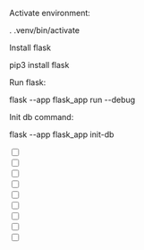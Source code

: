 Activate environment:

. .venv/bin/activate


Install flask

pip3 install flask


Run flask:

flask --app flask_app run --debug

Init db command:

flask --app flask_app init-db


<label><input type="checkbox" name="options" value="option2"><span class="checkbox-custom" data-text="CAT"></span> </label><br>
    <label><input type="checkbox" name="options" value="option3"><span class="checkbox-custom" data-text="PLAY"></span> </label><br>
    <label><input type="checkbox" name="options" value="option4"><span class="checkbox-custom" data-text="SILLY"></span> </label><br>
    <label><input type="checkbox" name="options" value="option5"><span class="checkbox-custom" data-text="EDUCATE"></span> </label><br>
    <label><input type="checkbox" name="options" value="option6"><span class="checkbox-custom" data-text="MINUTE"></span> </label><br>
    <label><input type="checkbox" name="options" value="option7"><span class="checkbox-custom" data-text="GLOVE"></span> </label><br> 
    <label><input type="checkbox" name="options" value="option8"><span class="checkbox-custom" data-text="CONTROL"></span> </label><br>
    <label><input type="checkbox" name="options" value="option9"><span class="checkbox-custom" data-text="SHORE"></span> </label><br>
    <label><input type="checkbox" name="options" value="option10"><span class="checkbox-custom" data-text="RABBIT"></span> </label><br>
